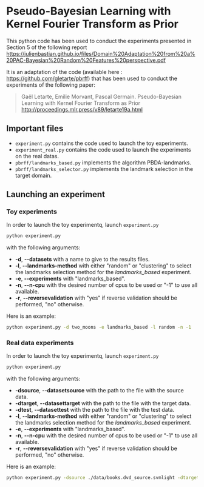 # Pseudo-Bayesian Learning with Kernel Fourier Transform as Prior
This python code has been used to conduct the experiments
presented in Section 5 of the following report https://julienbastian.github.io/files/Domain%20Adaptation%20from%20a%20PAC-Bayesian%20Random%20Features%20perspective.pdf

It is an adaptation of the code (available here : https://github.com/gletarte/pbrff) that has been used to conduct the experiments
of the following paper:

> Gaël Letarte, Emilie Morvant, Pascal Germain.
> Pseudo-Bayesian Learning with Kernel Fourier Transform as Prior
http://proceedings.mlr.press/v89/letarte19a.html


## Important files
* ``experiment.py`` contains the code used to launch the toy experiments.
* ``experiment_real.py`` contains the code used to launch the experiments on the real datas.
* ``pbrff/landmarks_based.py`` implements the algorithm PBDA-landmarks.
* ``pbrff/landmarks_selector.py`` implements the landmark selection in the target domain.

## Launching an experiment
### Toy experiments
In order to launch the toy experimentq, launch ``experiment.py`` 
```zsh
python experiment.py
```
with the following arguments:
* **-d**, **--datasets** with a name to give to the results files.
* **-l**, **--landmarks-method** with either "random" or "clustering" to select the landmarks selection method for the _landmarks_based_ experiment.
* **-e**, **--experiments** with "landmarks_based".
* **-n**, **--n-cpu** with the desired number of cpus to be used or "-1" to use all available.
* **-r**, **--reversevalidation** with "yes" if reverse validation should be performed, "no" otherwise.

Here is an example:
```zsh
python experiment.py -d two_moons -e landmarks_based -l random -n -1
```

### Real data experiments
In order to launch the toy experimentq, launch ``experiment.py`` 
```zsh
python experiment.py
```
with the following arguments:
* **-dsource**, **--datasetsource** with the path to the file with the source data.
* **-dtarget**, **--datasettarget** with the path to the file with the target data.
* **-dtest**, **--datasettest** with the path to the file with the test data.
* **-l**, **--landmarks-method** with either "random" or "clustering" to select the landmarks selection method for the _landmarks_based_ experiment.
* **-e**, **--experiments** with "landmarks_based".
* **-n**, **--n-cpu** with the desired number of cpus to be used or "-1" to use all available.
* **-r**, **--reversevalidation** with "yes" if reverse validation should be performed, "no" otherwise.

Here is an example:
```zsh
python experiment.py -dsource ./data/books.dvd_source.svmlight -dtarget ./data/books.dvd_target.svmlight -dtest ./data/books.test.svmlight -e landmarks_based -l random -n -1
```
